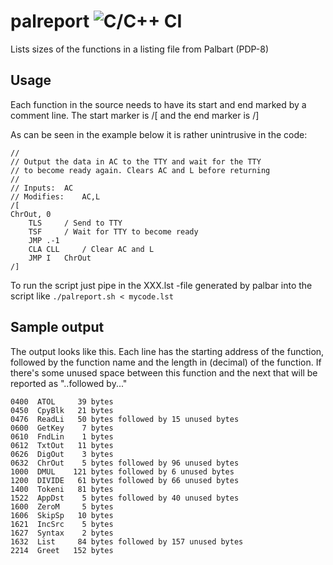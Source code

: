 # palreport ![C/C++ CI](https://github.com/SmallRoomLabs/palreport/workflows/C/C++%20CI/badge.svg)
Lists sizes of the functions in a listing file from Palbart (PDP-8)

## Usage
Each function in the source needs to have its start and end marked by a
comment line.  The start marker is /[ and the end marker is /]

As can be seen in the example below it is rather unintrusive in the code:

```
//
// Output the data in AC to the TTY and wait for the TTY
// to become ready again. Clears AC and L before returning
//
// Inputs: 	AC
// Modifies: 	AC,L
/[
ChrOut,	0 
	TLS		/ Send to TTY
	TSF		/ Wait for TTY to become ready
	JMP	.-1
	CLA CLL		/ Clear AC and L
	JMP I	ChrOut
/]
```

To run the script just pipe in the XXX.lst -file generated by palbar into
the script like `./palreport.sh < mycode.lst`

## Sample output

The output looks like this. Each line has the starting address of the
function, followed by the function name and the length in (decimal) of the
function. If there's some unused space between this function and the next
that will be reported as "..followed by..."

```
0400  ATOL     39 bytes
0450  CpyBlk   21 bytes
0476  ReadLi   50 bytes followed by 15 unused bytes
0600  GetKey    7 bytes
0610  FndLin    1 bytes
0612  TxtOut   11 bytes
0626  DigOut    3 bytes
0632  ChrOut    5 bytes followed by 96 unused bytes
1000  DMUL    121 bytes followed by 6 unused bytes
1200  DIVIDE   61 bytes followed by 66 unused bytes
1400  Tokeni   81 bytes
1522  AppDst    5 bytes followed by 40 unused bytes
1600  ZeroM     5 bytes
1606  SkipSp   10 bytes
1621  IncSrc    5 bytes
1627  Syntax    2 bytes
1632  List     84 bytes followed by 157 unused bytes
2214  Greet   152 bytes
```